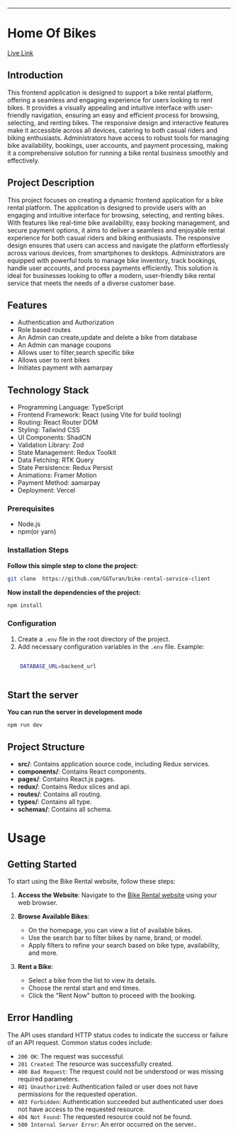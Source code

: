 
---

# Home Of Bikes 



[Live Link](https://home-of-bikes.vercel.app/)

## Introduction
This frontend application is designed to support a bike rental platform, offering a seamless and engaging experience for users looking to rent bikes. It provides a visually appealing and intuitive interface with user-friendly navigation, ensuring an easy and efficient process for browsing, selecting, and renting bikes. The responsive design and interactive features make it accessible across all devices, catering to both casual riders and biking enthusiasts. Administrators have access to robust tools for managing bike availability, bookings, user accounts, and payment processing, making it a comprehensive solution for running a bike rental business smoothly and effectively.

## Project Description

This project focuses on creating a dynamic frontend application for a bike rental platform. The application is designed to provide users with an engaging and intuitive interface for browsing, selecting, and renting bikes. With features like real-time bike availability, easy booking management, and secure payment options, it aims to deliver a seamless and enjoyable rental experience for both casual riders and biking enthusiasts. The responsive design ensures that users can access and navigate the platform effortlessly across various devices, from smartphones to desktops. Administrators are equipped with powerful tools to manage bike inventory, track bookings, handle user accounts, and process payments efficiently. This solution is ideal for businesses looking to offer a modern, user-friendly bike rental service that meets the needs of a diverse customer base.

## Features

- Authentication and Authorization
- Role based routes
- An Admin can create,update and delete a bike from database
- An Admin can manage coupons
- Allows user to filter,search specific bike
- Allows user to rent bikes  
- Initiates payment with aamarpay

## Technology Stack

- Programming Language: TypeScript
- Frontend Framework: React (using Vite for build tooling)
- Routing: React Router DOM
- Styling: Tailwind CSS
- UI Components: ShadCN
- Validation Library: Zod
- State Management: Redux Toolkit
- Data Fetching: RTK Query
- State Persistence: Redux Persist
- Animations: Framer Motion
- Payment Method: aamarpay
- Deployment: Vercel


### Prerequisites

- Node.js
- npm(or yarn)


### Installation Steps

**Follow this simple step to clone the project:**

```bash
git clone  https://github.com/GGTuran/bike-rental-service-client
```

**Now install the dependencies of the project:**

```bash
npm install
```


### Configuration

1. Create a `.env` file in the root directory of the project.
2. Add necessary configuration variables in the `.env` file.
   Example:


```bash
    
    DATABASE_URL=backend_url
   
 ```

## Start the server

**You can run the server in development mode**

```
npm run dev
```


## Project Structure



- **src/**: Contains application source code, including Redux services.
- **components/**: Contains React components.
- **pages/**: Contains React.js pages.
- **redux/**: Contains Redux slices and api.
- **routes/**: Contains all routing.
- **types/**: Contains all type.
- **schemas/**: Contains all schema.



# Usage

## Getting Started

To start using the Bike Rental website, follow these steps:

1. **Access the Website**: Navigate to the [Bike Rental website](https://home-of-bikes.vercel.app) using your web browser.

2. **Browse Available Bikes**:
   - On the homepage, you can view a list of available bikes.
   - Use the search bar to filter bikes by name, brand, or model.
   - Apply filters to refine your search based on bike type, availability, and more.

   

3. **Rent a Bike**:
   - Select a bike from the list to view its details.
   - Choose the rental start and end times.
   - Click the "Rent Now" button to proceed with the booking.







## Error Handling

The API uses standard HTTP status codes to indicate the success or failure of an API request. Common status codes include:

- `200 OK`: The request was successful.
- `201 Created`: The resource was successfully created.
- `400 Bad Request`: The request could not be understood or was missing required parameters.
- `401 Unauthorized`: Authentication failed or user does not have permissions for the requested operation.
- `403 Forbidden`: Authentication succeeded but authenticated user does not have access to the requested resource.
- `404 Not Found`: The requested resource could not be found.
- `500 Internal Server Error`: An error occurred on the server..
